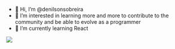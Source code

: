- 👋 Hi, I’m @denilsonsobreira
- 👀 I’m interested in learning more and more to contribute to the community and be able to evolve as a programmer
- 🌱 I’m currently learning React

<!---
denilsonsobreira/denilsonsobreira is a ✨ special ✨ repository because its `README.md` (this file) appears on your GitHub profile.
You can click the Preview link to take a look at your changes.
--->
<a href="https://www.linkedin.com/in/denilson-sobreira-1114ab1a5/" target="_blank"><img src="https://img.shields.io/badge/LinkedIn-0077B5?style=for-the-badge&logo=linkedin&logoColor=white" target="_blank"></a> 
